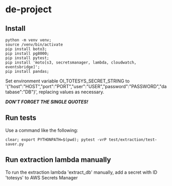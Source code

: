 # de-project
<!-- install following before running the file -->
## Install
```
python -m venv venv;
source /venv/bin/activate
pip install boto3;
pip install pg8000;
pip install pytest;
pip install 'moto[s3, secretsmanager, lambda, cloudwatch, eventsbridge]';
pip install pandas;
```
Set environment variable OI_TOTESYS_SECRET_STRING to '{"host":"HOST","port":"PORT","user":"USER","password":"PASSWORD","database":"DB"}', replacing values as necessary. 

***DON'T FORGET THE SINGLE QUOTES!***


## Run tests
Use a command like the following:
```
clear; export PYTHONPATH=$(pwd); pytest -vrP test/extraction/test-saver.py
```

## Run extraction lambda manually
To run the extraction lambda 'extract_db' manually, add a secret with ID 'totesys' to AWS Secrets Manager
